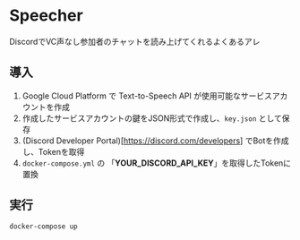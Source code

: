 # Speecher
DiscordでVC声なし参加者のチャットを読み上げてくれるよくあるアレ

## 導入
1. Google Cloud Platform で Text-to-Speech API が使用可能なサービスアカウントを作成
2. 作成したサービスアカウントの鍵をJSON形式で作成し、`key.json` として保存
3. (Discord Developer Portal)[https://discord.com/developers] でBotを作成し、Tokenを取得
4. `docker-compose.yml` の 「__YOUR_DISCORD_API_KEY__」を取得したTokenに置換

## 実行
```sh
docker-compose up
```